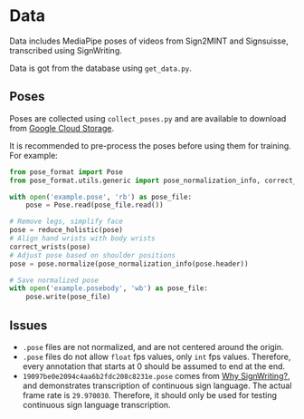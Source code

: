 # Data

Data includes MediaPipe poses of videos from Sign2MINT and Signsuisse, transcribed using SignWriting.

Data is got from the database using `get_data.py`.


## Poses

Poses are collected using `collect_poses.py` and are available to download from [Google Cloud Storage](https://firebasestorage.googleapis.com/v0/b/sign-language-datasets/o/poses%2Fholistic%2Ftranscription.zip?alt=media).

It is recommended to pre-process the poses before using them for training. For example:
```python
from pose_format import Pose
from pose_format.utils.generic import pose_normalization_info, correct_wrists, reduce_holistic

with open('example.pose', 'rb') as pose_file:
    pose = Pose.read(pose_file.read())

# Remove legs, simplify face
pose = reduce_holistic(pose)
# Align hand wrists with body wrists
correct_wrists(pose)
# Adjust pose based on shoulder positions
pose = pose.normalize(pose_normalization_info(pose.header))

# Save normalized pose
with open('example.posebody', 'wb') as pose_file:
    pose.write(pose_file)
```

## Issues

- `.pose` files are not normalized, and are not centered around the origin.
- `.pose` files do not allow `float` fps values, only `int` fps values. 
  Therefore, every annotation that starts at $0$ should be assumed to end at the end.
- `19097be0e2094c4aa6b2fdc208c8231e.pose` comes from [Why SignWriting?](https://www.youtube.com/watch?v=Mtl7dmyHgJU), 
  and demonstrates transcription of continuous sign language. The actual frame rate is `29.970030`.
  Therefore, it should only be used for testing continuous sign language transcription.
